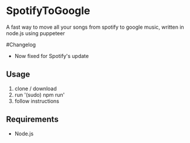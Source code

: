 # SpotifyToGoogle
A fast way to move all your songs from spotify to google music, written in node.js using puppeteer

#Changelog
- Now fixed for Spotify's update

## Usage
1. clone / download
2. run '(sudo) npm run'
3. follow instructions

## Requirements
- Node.js